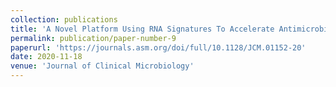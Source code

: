 ```yaml
---
collection: publications
title: 'A Novel Platform Using RNA Signatures To Accelerate Antimicrobial Susceptibility Testing in Neisseria gonorrhoeae'
permalink: publication/paper-number-9
paperurl: 'https://journals.asm.org/doi/full/10.1128/JCM.01152-20'
date: 2020-11-18
venue: 'Journal of Clinical Microbiology'
---
```

